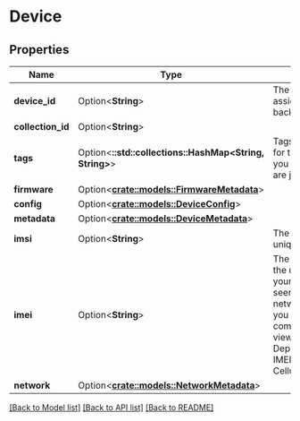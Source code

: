 # Device

## Properties

Name | Type | Description | Notes
------------ | ------------- | ------------- | -------------
**device_id** | Option<**String**> | The device ID is assigned by the backend. | [optional]
**collection_id** | Option<**String**> |  | [optional]
**tags** | Option<**::std::collections::HashMap<String, String>**> | Tags are metadata for the device that you can set. These are just strings. | [optional]
**firmware** | Option<[**crate::models::FirmwareMetadata**](FirmwareMetadata.md)> |  | [optional]
**config** | Option<[**crate::models::DeviceConfig**](DeviceConfig.md)> |  | [optional]
**metadata** | Option<[**crate::models::DeviceMetadata**](DeviceMetadata.md)> |  | [optional]
**imsi** | Option<**String**> | The IMSI is the unique ID for the (e|nu|whatever)SIM card on your device. This is the primary identifier for your device on the network.  Deprecated: The IMSI is replaced by CellularIoTMetadata | [optional]
**imei** | Option<**String**> | The IMEI number is the unique ID for your hardware as seen by the network. Obviously you might have a completely different view on things.  Deprecated: The IMEI is replaced by CellularIoTMetadata | [optional]
**network** | Option<[**crate::models::NetworkMetadata**](NetworkMetadata.md)> |  | [optional]

[[Back to Model list]](../README.md#documentation-for-models) [[Back to API list]](../README.md#documentation-for-api-endpoints) [[Back to README]](../README.md)


